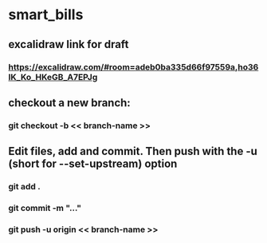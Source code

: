 # smart_bills

## excalidraw link for draft 
### https://excalidraw.com/#room=adeb0ba335d66f97559a,ho36IK_Ko_HKeGB_A7EPJg

## checkout a new branch:
### git checkout -b << branch-name >>
  
## Edit files, add and commit. Then push with the -u (short for --set-upstream) option
### git add .
### git commit -m "..." 
### git push -u origin << branch-name >>
